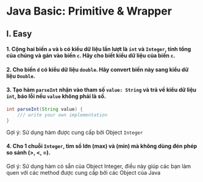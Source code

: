 # Java Basic: Primitive & Wrapper

## I. Easy

#### 1. Cộng hai biến `a` và  `b` có kiểu dữ liệu lần lượt là `int` và `Integer`, tính tổng của chúng và gán vào biến `c`. Hãy cho biết kiểu dữ liệu của biến `c`.

#### 2. Cho biến `d` có kiểu dữ liệu `double`. Hãy convert biến này sang kiểu dữ liệu `Double`.

#### 3. Tạo hàm `parseInt` nhận vào tham số `value: String` và trả về kiểu dữ liệu `int`, báo lỗi nếu `value` không phải là số.

```java
int parseInt(String value) {
    /// write your own implementation
}
```

Gợi ý: Sử dụng hàm được cung cấp bởi Object `Integer`

#### 4. Cho 1 chuỗi `Integer`, tìm số lớn (max) và (min) mà không dùng đén phép so sánh (>, <, =).

Gợi ý: Sử dụng hàm có sẵn của Object Integer, điều này giúp các bạn làm quen với các method được cung cấp bởi các Object của Java

